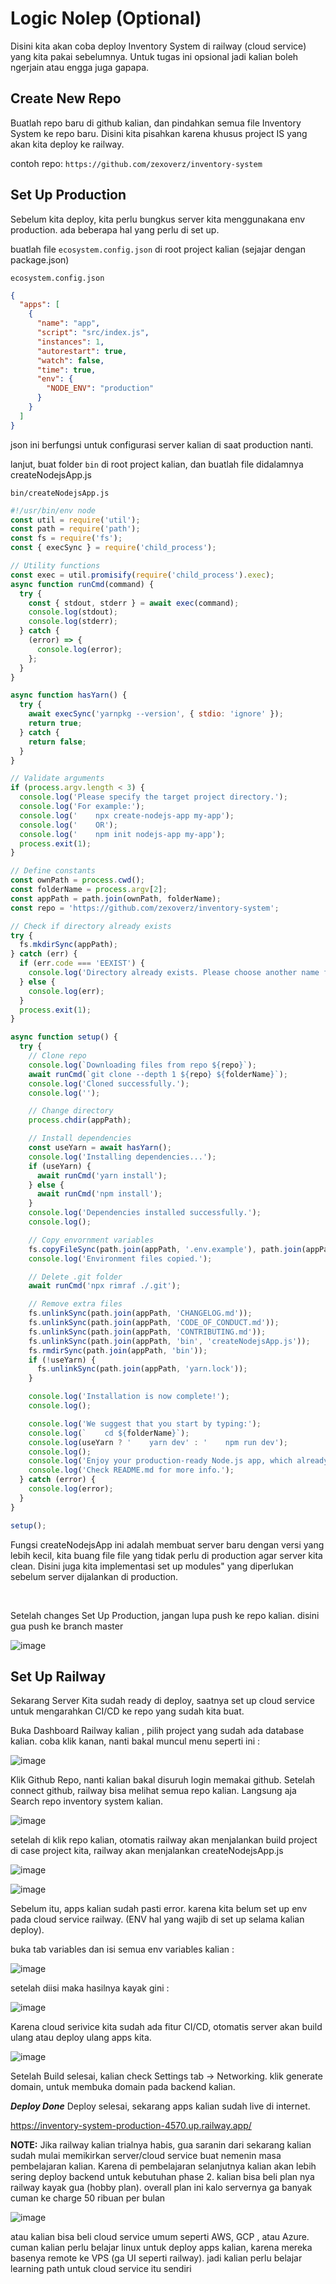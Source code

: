 # Logic Nolep (Optional)
Disini kita akan coba deploy Inventory System di railway (cloud service) yang kita pakai sebelumnya. Untuk tugas ini opsional jadi kalian boleh ngerjain atau engga juga gapapa.

## Create New Repo
Buatlah repo baru di github kalian, dan pindahkan semua file Inventory System ke repo baru. Disini kita pisahkan karena khusus project IS yang akan kita deploy ke railway.

contoh repo:
`https://github.com/zexoverz/inventory-system`


## Set Up Production
Sebelum kita deploy, kita perlu bungkus server kita menggunakana env production. ada beberapa hal yang perlu di set up.

buatlah file `ecosystem.config.json` di root project kalian (sejajar dengan package.json)

`ecosystem.config.json`
```json
{
  "apps": [
    {
      "name": "app",
      "script": "src/index.js",
      "instances": 1,
      "autorestart": true,
      "watch": false,
      "time": true,
      "env": {
        "NODE_ENV": "production"
      }
    }
  ]
}
```
json ini berfungsi untuk configurasi server kalian di saat production nanti.

lanjut, buat folder `bin` di root project kalian, dan buatlah file didalamnya createNodejsApp.js

`bin/createNodejsApp.js`
```js
#!/usr/bin/env node
const util = require('util');
const path = require('path');
const fs = require('fs');
const { execSync } = require('child_process');

// Utility functions
const exec = util.promisify(require('child_process').exec);
async function runCmd(command) {
  try {
    const { stdout, stderr } = await exec(command);
    console.log(stdout);
    console.log(stderr);
  } catch {
    (error) => {
      console.log(error);
    };
  }
}

async function hasYarn() {
  try {
    await execSync('yarnpkg --version', { stdio: 'ignore' });
    return true;
  } catch {
    return false;
  }
}

// Validate arguments
if (process.argv.length < 3) {
  console.log('Please specify the target project directory.');
  console.log('For example:');
  console.log('    npx create-nodejs-app my-app');
  console.log('    OR');
  console.log('    npm init nodejs-app my-app');
  process.exit(1);
}

// Define constants
const ownPath = process.cwd();
const folderName = process.argv[2];
const appPath = path.join(ownPath, folderName);
const repo = 'https://github.com/zexoverz/inventory-system';

// Check if directory already exists
try {
  fs.mkdirSync(appPath);
} catch (err) {
  if (err.code === 'EEXIST') {
    console.log('Directory already exists. Please choose another name for the project.');
  } else {
    console.log(err);
  }
  process.exit(1);
}

async function setup() {
  try {
    // Clone repo
    console.log(`Downloading files from repo ${repo}`);
    await runCmd(`git clone --depth 1 ${repo} ${folderName}`);
    console.log('Cloned successfully.');
    console.log('');

    // Change directory
    process.chdir(appPath);

    // Install dependencies
    const useYarn = await hasYarn();
    console.log('Installing dependencies...');
    if (useYarn) {
      await runCmd('yarn install');
    } else {
      await runCmd('npm install');
    }
    console.log('Dependencies installed successfully.');
    console.log();

    // Copy envornment variables
    fs.copyFileSync(path.join(appPath, '.env.example'), path.join(appPath, '.env'));
    console.log('Environment files copied.');

    // Delete .git folder
    await runCmd('npx rimraf ./.git');

    // Remove extra files
    fs.unlinkSync(path.join(appPath, 'CHANGELOG.md'));
    fs.unlinkSync(path.join(appPath, 'CODE_OF_CONDUCT.md'));
    fs.unlinkSync(path.join(appPath, 'CONTRIBUTING.md'));
    fs.unlinkSync(path.join(appPath, 'bin', 'createNodejsApp.js'));
    fs.rmdirSync(path.join(appPath, 'bin'));
    if (!useYarn) {
      fs.unlinkSync(path.join(appPath, 'yarn.lock'));
    }

    console.log('Installation is now complete!');
    console.log();

    console.log('We suggest that you start by typing:');
    console.log(`    cd ${folderName}`);
    console.log(useYarn ? '    yarn dev' : '    npm run dev');
    console.log();
    console.log('Enjoy your production-ready Node.js app, which already supports a large number of ready-made features!');
    console.log('Check README.md for more info.');
  } catch (error) {
    console.log(error);
  }
}

setup();
```

Fungsi createNodejsApp ini adalah membuat server baru dengan versi yang lebih kecil, kita buang file file yang tidak perlu di production agar server kita clean. Disini juga kita implementasi set up modules" yang diperlukan sebelum server dijalankan di production.

<br/>

Setelah changes Set Up Production, jangan lupa push ke repo kalian. 
disini gua push ke branch master

![image](https://github.com/user-attachments/assets/49ec93de-935c-456a-891e-a5fe6f118553)

## Set Up Railway
Sekarang Server Kita sudah ready di deploy, saatnya set up cloud service untuk mengarahkan CI/CD ke repo yang sudah kita buat.

Buka Dashboard Railway kalian , pilih project yang sudah ada database kalian. coba klik kanan, nanti bakal muncul menu seperti ini : 

![image](https://github.com/user-attachments/assets/e0662160-dd83-4ec2-824f-9f66c29d0003)

Klik Github Repo, nanti kalian bakal disuruh login memakai github.
Setelah connect github, railway bisa melihat semua repo kalian. Langsung aja Search repo inventory system kalian.

![image](https://github.com/user-attachments/assets/308c135d-40e6-44d8-8cd5-303531ab04bb)

setelah di klik repo kalian, otomatis railway akan menjalankan build project 
di case project kita, railway akan menjalankan createNodejsApp.js 

![image](https://github.com/user-attachments/assets/3aa47d06-55a2-472f-bc10-bfbc7bde968f)

![image](https://github.com/user-attachments/assets/dcbc42fd-a43b-447f-86d2-cbfbfbe375ed)


Sebelum itu, apps kalian sudah pasti error. karena kita belum set up env pada cloud service railway. (ENV hal yang wajib di set up selama kalian deploy).

buka tab variables dan isi semua env variables kalian :

![image](https://github.com/user-attachments/assets/4c895e93-b953-4bc8-8765-75a0f6992052)

setelah diisi maka hasilnya kayak gini :

![image](https://github.com/user-attachments/assets/62053091-eaa8-4935-ac63-b7e54725940e)


Karena cloud serivice kita sudah ada fitur CI/CD, otomatis server akan build ulang atau deploy ulang apps kita. 

![image](https://github.com/user-attachments/assets/1ba46172-0946-450c-b543-b28cae03bbf5)

Setelah Build selesai, kalian check Settings tab -> Networking.
klik generate domain, untuk membuka domain pada backend kalian.

***Deploy Done***
Deploy selesai, sekarang apps kalian sudah live di internet.

https://inventory-system-production-4570.up.railway.app/


**NOTE:** 
Jika railway kalian trialnya habis, gua saranin dari sekarang kalian sudah mulai memikirkan server/cloud service buat nemenin masa pembelajaran kalian. Karena di pembelajaran selanjutnya kalian akan lebih sering deploy backend untuk kebutuhan phase 2. kalian bisa beli plan nya railway kayak gua (hobby plan). overall plan ini kalo servernya ga banyak cuman ke charge 50 ribuan per bulan 

![image](https://github.com/user-attachments/assets/eb687f04-150c-422d-bc15-8f66ec29df57)


atau kalian bisa beli cloud service umum seperti AWS, GCP , atau Azure. cuman kalian perlu belajar linux untuk deploy apps kalian, karena mereka basenya remote ke VPS (ga UI seperti railway). jadi kalian perlu belajar learning path untuk cloud service itu sendiri
